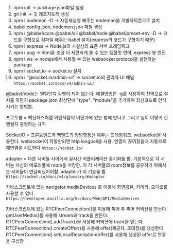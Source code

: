 1. npm init -> package.json파일 생성
2. git init -> 깃 레포지토리 생성
3. npm i nodemon -D -> 자동재실행 해주는 nodemon을 개발자의존으로 설치
4. babel.config.json, nodemon.json 파일 생성
5. npm i @babel/core @babel/cli @babel/node @babel/preset-env -D -> 코드를 구형으로 컴파일 해주는 babel 설치(express의 코드가 구형이기 때문)
6. npm i express -> Node.js의 사실상의 표준 서버 프레임워크
7. npm i pug -> html을 조금 더 세련되게 쓸 수 있는 템플릿 언어, express 뷰 엔진
8. npm i ws -> nodejs에서 사용할 수 있는 websocket protocol을 실행하는 package
9. npm i socket.io -> socket.io 설치
10. npm i "@socket.io/admin-ui" -> socket.io의 관리자 UI 패널 `https://socket.io/docs/v4/admin-ui/`

@babel/node는 웬일인지 실행이 되지 않는다. 해결방법은 -g를 사용하여 전역으로 설치를 하던지 package.json 최상단에 "type": "module"을 추가하여 최신코드로 인식시키는 방법뿐.

프로토콜 = 백신패스처럼 어떤사람이 어딘가에 있는 방에 만나고 그리고 일이 어떻게 진행될지 결정하는 규칙

SocketIO = 프론트엔드와 백엔드의 양방향통신 해주는 프레임워크. websocket을 사용한다. websocket이 작동안되면 http longpoll을 사용. 연결이 끊어졌을때 자동으로 재연결을 시도한다 `https://socket.io/`

adapter = 다른 서버들 사이에서 실시간 어플리케이션 동기화를 함. 기본적으로 각 서버는 자신의 메모리풀에 room을 저장함. 이 각 서버들의 room정보를 공유하기 위해서는 서버들이 연결되있어야함. adapter가 이 기능을 함 `https://socket.io/docs/v4/glossary/#adapter`

자바스크립트에 있는 navigator.mediaDevices 를 이용해 화면공유, 카메라, 오디오를 사용할 수 있다 `https://developer.mozilla.org/ko/docs/Web/API/MediaDevices`

자바스크립트에 있는 RTCPeerConnection()을 이용해 피어 투 피어 커넥션을 만든다.
getUserMedia()를 사용해 stream과 track을 만든다.
RTCPeerConnection().addTrack()을 사용해 커넥션에 track을 넣는다.
RTCPeerConnection().createOffer()를 사용해 offer(제공자, 초대장)를 생성한다
RTCPeerConnection().setLocalDescription(offer)를 사용해 생성된 offer로 연결을 구성함
